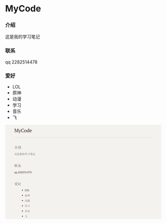 # MyCode

### 介绍

这是我的学习笔记

### 联系
qq 2282514478

### 爱好

+ LOL
+ 原神
+ 动漫
+ 学习
+ 音乐
+ 飞

![image-20210921191540182](img\MDimg\image-20210921191540182.png)
